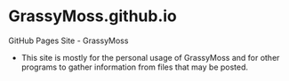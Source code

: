 GrassyMoss.github.io
====================

GitHub Pages Site - GrassyMoss

 - This site is mostly for the personal usage of GrassyMoss and for other programs to gather information from files that may be posted.